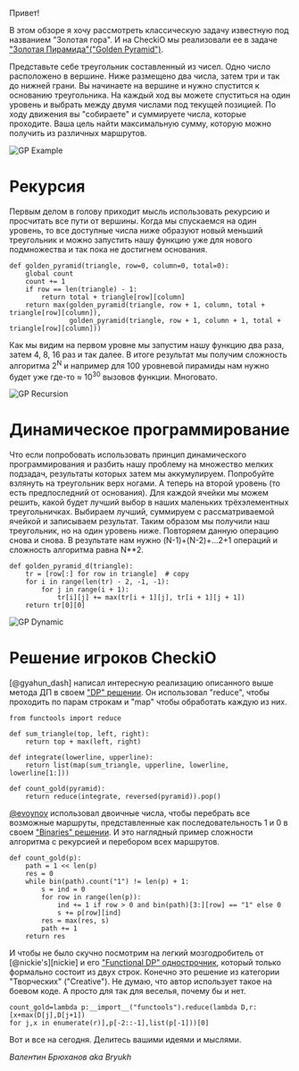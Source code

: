Привет!

В этом обзоре я хочу рассмотреть классическую задачу известную под названием "Золотая гора".
И на CheckiO мы реализовали ее в задаче ["Золотая Пирамида"("Golden Pyramid")][golden-pyramid].

Представьте себе треугольник составленный из чисел. Одно число расположено в вершине.
Ниже размещено два числа, затем три и так до нижней грани.
Вы начинаете на вершине и нужно спустится к основанию треугольника.
На каждый ход вы можете спуститься на один уровень и выбрать между двумя числами под текущей позицией.
По ходу движения вы "собираете" и суммируете числа, которые проходите.
Ваша цель найти максимальную сумму, которую можно получить из различных маршрутов.

![GP Example](http://checkio.s3.amazonaws.com/blog/share/golden-pyramid-example.svg)

# Рекурсия

Первым делом в голову приходит мысль использовать рекурсию и просчитать все пути от вершины.
Когда мы спускаемся на один уровень, то все доступные числа ниже образуют новый меньший треугольник
и можно запустить нашу функцию уже для нового подмножества и так пока не достигнем основания.

```
def golden_pyramid(triangle, row=0, column=0, total=0):
    global count
    count += 1
    if row == len(triangle) - 1:
        return total + triangle[row][column]
    return max(golden_pyramid(triangle, row + 1, column, total + triangle[row][column]),
               golden_pyramid(triangle, row + 1, column + 1, total + triangle[row][column]))
```

Как мы видим на первом уровне мы запустим нашу функцию два раза, затем 4, 8, 16 раз и так далее.
В итоге результат мы получим сложность алгоритма 2<sup>N</sup>
и например для 100 уровневой пирамиды нам нужно будет уже где-то
≈ 10<sup>30</sup> вызовов функции. Многовато.

![GP Recursion](http://checkio.s3.amazonaws.com/blog/share/golden-pyramid-recursive.svg)


# Динамическое программирование

Что если попробовать использовать принцип динамического программирования и разбить нашу проблему
на множество мелких подзадач, результаты которых затем мы аккумулируем.
Попробуйте взлянуть на треугольник верх ногами. А теперь на второй уровень (то есть предпоследний от основания).
Для каждой ячейки мы можем решить, какой будет лучший выбор в наших маленьких трёхэлементных треугольничках. Выбираем лучший, суммируем с рассматриваемой ячейкой и записываем результат.
Таким образом мы получили наш треугольник, но на один уровень ниже. Повторяем данную операцию снова и
снова. В результате нам нужно (N-1)+(N-2)+...2+1 операций и сложность алгоритма равна N\*\*2.

```
def golden_pyramid_d(triangle):
    tr = [row[:] for row in triangle]  # copy
    for i in range(len(tr) - 2, -1, -1):
        for j in range(i + 1):
            tr[i][j] += max(tr[i + 1][j], tr[i + 1][j + 1])
    return tr[0][0]
```

![GP Dynamic](http://checkio.s3.amazonaws.com/blog/share/golden-pyramid-dynamic.svg)

# Решение игроков CheckiO

[@gyahun_dash] написал интересную реализацию описанного выше метода ДП в своем
["DP" решении][gyahun_dash-dp]. Он использовал "reduce", чтобы проходить по парам строкам и
"map" чтобы обработать каждую из них.

```
from functools import reduce
​
def sum_triangle(top, left, right):
    return top + max(left, right)
​
def integrate(lowerline, upperline):
    return list(map(sum_triangle, upperline, lowerline, lowerline[1:]))
​
def count_gold(pyramid):
    return reduce(integrate, reversed(pyramid)).pop()
```

[@evoynov][evoynov]  использовал двоичные числа, чтобы перебрать все возможные маршруты, представленные как последовательность 1 и 0
 в своем  ["Binaries" решении][evoynov-binaries].
 И это наглядный пример сложности алгоритма с рекурсией и перебором всех маршрутов.

```
def count_gold(p):
    path = 1 << len(p)
    res = 0
    while bin(path).count("1") != len(p) + 1:
        s = ind = 0
        for row in range(len(p)):
            ind += 1 if row > 0 and bin(path)[3:][row] == "1" else 0
            s += p[row][ind]
        res = max(res, s)
        path += 1
    return res
```

И чтобы не было скучно посмотрим на легкий мозгодробитель от
[@nickie's][nickie] и его ["Functional DP" однострочник][nickie-functional],
который только формально состоит из двух строк.
Конечно это решение из категории "Творческих" ("Creative").
Не думаю, что автор использует такое на боевом коде. А просто для так для веселья, почему бы и нет.
```
count_gold=lambda p:__import__("functools").reduce(lambda D,r:[x+max(D[j],D[j+1])
for j,x in enumerate(r)],p[-2::-1],list(p[-1]))[0]
```

Вот и все на сегодня. Делитесь вашими идеями и мыслями.

_Валентин Брюханов aka Bryukh_



<!--------------------------------------------------------------------------------------------------------------------->

[golden-pyramid]: http://www.checkio.org/mission/golden-pyramid/share/b88523a147fdb0960da155eb777729f0/

[gyahun_dash]: http://www.checkio.org/user/gyahun_dash/
[evoynov]: http://www.checkio.org/user/evoynov/
[evoynov]: http://www.checkio.org/user/evoynov/

[gyahun_dash-dp]: http://www.checkio.org/mission/golden-pyramid/publications/gyahun_dash/python-3/dp/share/28008da26f7ecba0593f7b71a5250b25/
[evoynov-binaries]: http://www.checkio.org/mission/golden-pyramid/publications/evoynov/python-3/binaries/share/95c5578eef9be0c793fc37fe54bdc95e/
[nickie-functional]: http://www.checkio.org/mission/golden-pyramid/publications/nickie/python-3/functional-dp/share/98bff2a8ad1f0ca4897de6e884ec384d/
